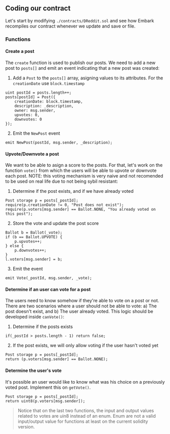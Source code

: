 ## Coding our contract
Let's start by modifying `./contracts/DReddit.sol` and see how Embark recompiles our contract whenever we update and save or file.

### Functions

#### Create a post
The `create` function is used to publish our posts. We need to add a new post to `posts[]` and emit an event indicating that a new post was created:

1. Add a `Post` to the `posts[]` array, asigning values to its attributes. For the `creationDate` use `block.timestamp`
```
uint postId = posts.length++;
posts[postId] = Post({
    creationDate: block.timestamp,
    description: _description,
    owner: msg.sender,
    upvotes: 0,
    downvotes: 0
});
```

2. Emit the `NewPost` event
```
emit NewPost(postId, msg.sender, _description);
```

#### Upvote/Downvote a post
We want to be able to asign a score to the posts. For that, let's work on the function `vote()` from which the users will be able to upvote or downvote each post. NOTE: this voting mechanism is very naive and not recomended to be used on real life due to not being sybil resistant:

1. Determine if the post exists, and if we have already voted
```
Post storage p = posts[_postId];
require(p.creationDate != 0, "Post does not exist");
require(p.voters[msg.sender] == Ballot.NONE, "You already voted on this post");
```

2. Store the vote and update the post score
```
Ballot b = Ballot(_vote);
if (b == Ballot.UPVOTE) {
    p.upvotes++;
} else {
    p.downvotes++;
}
l.voters[msg.sender] = b;
```

3. Emit the event
````
emit Vote(_postId, msg.sender, _vote);
````

#### Determine if an user can vote for a post
The users need to know somehow if they're able to vote on a post or not. There are two scenarios where a user should not be able to vote: a) The post doesn't exist, and b) The user already voted. This logic should be developed inside `canVote()`:

1. Determine if the posts exists
```
if(_postId > posts.length - 1) return false;
```

2. If the post exists, we will only allow voting if the user hasn't voted yet
```    
Post storage p = posts[_postId];    
return (p.voters[msg.sender] == Ballot.NONE);
```

#### Determine the user's vote
It's possible an user would like to know what was his choice on a previously voted post. Implement this on `getVote()`.
```
Post storage p = posts[_postId];
return uint8(p.voters[msg.sender]);
```
> Notice that on the last two functions, the input and output values related to votes are uin8 instead of an enum. Enum are not a valid input/output value for functions at least on the current solidity version.
